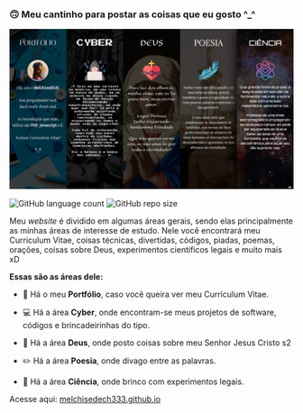 ### 🙃 Meu cantinho para postar as coisas que eu gosto ^_^

![Site](https://raw.githubusercontent.com/melchisedech333/melchisedech333.github.io/master/media/img/site-home-2.png)

![GitHub language count](https://img.shields.io/github/languages/count/melchisedech333/melchisedech333.github.io?style=for-the-badge)
![GitHub repo size](https://img.shields.io/github/repo-size/melchisedech333/melchisedech333.github.io?style=for-the-badge)

<p>

  Meu <i>website</i> é dividido em algumas áreas gerais, sendo elas principalmente as minhas áreas de interesse de estudo.
  Nele você encontrará meu Curriculum Vitae, coisas técnicas, divertidas, códigos, piadas, poemas, orações, coisas sobre Deus, experimentos científicos legais e muito mais xD

  
  <b>Essas são as áreas dele:</b>

  - :man: Há o meu <b>Portfólio</b>, caso você queira ver meu Currículum Vitae.

  - :computer: Há a área <b>Cyber</b>, onde encontram-se meus projetos de software, códigos e brincadeirinhas do tipo.

  - :older_man: Há a área <b>Deus</b>, onde posto coisas sobre meu Senhor Jesus Cristo s2

  - :pencil2: Há a área <b>Poesia</b>, onde divago entre as palavras.

  - :microscope: Há a área <b>Ciência</b>, onde brinco com experimentos legais.


  Acesse aqui: <a href="https://melchisedech333.github.io/" >melchisedech333.github.io</a>

</p>


